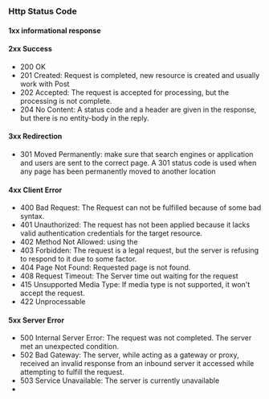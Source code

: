 ### Http Status Code
#### 1xx informational response
#### 2xx Success
- 200 OK
- 201 Created: Request is completed, new resource is created and usually work with Post
- 202 Accepted: The request is accepted for processing, but the processing is not complete.
- 204 No Content: A status code and a header are given in the response, but there is no entity-body in the reply.
#### 3xx Redirection
- 301 Moved Permanently: make sure that search engines or application and users are sent to the correct page. A 301 status code is used when any page has been permanently moved to another location
#### 4xx Client Error
- 400 Bad Request: The Request can not be fulfilled because of some bad syntax.
- 401 Unauthorized: The request has not been applied because it lacks valid authentication credentials for the target resource.
- 402 Method Not Allowed: using the 
- 403 Forbidden: The request is a legal request, but the server is refusing to respond to it due to some factor.
- 404 Page Not Found: Requested page is not found.
- 408 Request Timeout: The Server time out waiting for the request
- 415 Unsupported Media Type: If media type is not supported, it won't accept the request.
- 422 Unprocessable
#### 5xx Server Error
- 500 Internal Server Error: The request was not completed. The server met an unexpected condition.
- 502 Bad Gateway: The server, while acting as a gateway or proxy, received an invalid response from an inbound server it accessed while attempting to fulfill the request.
- 503 Service Unavailable: The server is currently unavailable
- 
<!--stackedit_data:
eyJoaXN0b3J5IjpbLTY1MzI4OTg1NiwxNjk3MzAxMTM0LDczMD
k5ODExNl19
-->